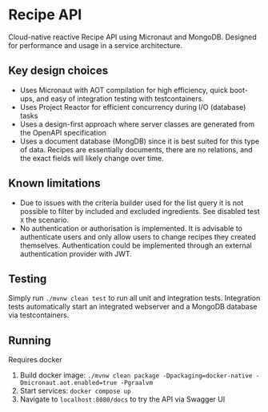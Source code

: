 # Recipe API

Cloud-native reactive Recipe API using Micronaut and MongoDB. Designed for performance and usage in a service
architecture.

## Key design choices

- Uses Micronaut with AOT compilation for high efficiency, quick boot-ups, and easy of integration testing with
  testcontainers.
- Uses Project Reactor for efficient concurrency during I/O (database) tasks
- Uses a design-first approach where server classes are generated from the OpenAPI specification
- Uses a document database (MongDB) since it is best suited for this type of data. Recipes are essentially documents,
  there are no relations, and the exact fields will likely change over time.

## Known limitations

- Due to issues with the criteria builder used for the list query it is not possible to filter by included and excluded
  ingredients. See disabled test `X` the scenario.
- No authentication or authorisation is implemented. It is advisable to authenticate users and only allow users to
  change recipes they created themselves. Authentication could be implemented through an external authentication
  provider with JWT.

## Testing

Simply run `./mvnw clean test` to run all unit and integration tests. Integration tests automatically start an
integrated webserver and a MongoDB database via testcontainers.

## Running

Requires docker

1. Build docker image: `./mvnw clean package -Dpackaging=docker-native -Dmicronaut.aot.enabled=true -Pgraalvm`
2. Start services: `docker compose up`
3. Navigate to `localhost:8080/docs` to try the API via Swagger UI